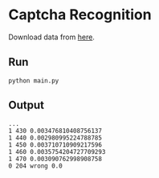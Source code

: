 # Captcha Recognition

Download data from [here](https://drive.google.com/open?id=1KUAJc3krFFJBroGQn6cCRNKszLLRqJpm).

## Run

    python main.py

## Output

    ...
    1 430 0.003476810408756137
    1 440 0.002980995224788785
    1 450 0.003710710909217596
    1 460 0.0035754204727709293
    1 470 0.003090762998908758
    0 204 wrong 0.0